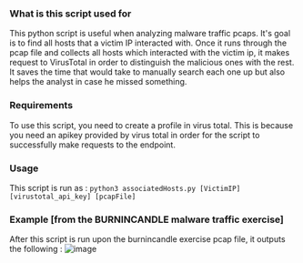 ### What is this script used for
This python script is useful when analyzing malware traffic pcaps. It's goal is to find all hosts that a victim IP interacted with. Once it runs through the pcap file and collects all hosts which interacted with the victim ip, it makes request to VirusTotal in order to distinguish the malicious ones with the rest. It saves the time that would take to manually search each one up but also helps the analyst in case he missed something.

### Requirements
To use this script, you need to create a profile in virus total. This is because you need an apikey provided by virus total in order for the script to successfully make requests to the endpoint.

### Usage
This script is run as :
```python3 associatedHosts.py [VictimIP] [virustotal_api_key] [pcapFile]```


### Example [from the BURNINCANDLE malware traffic exercise]
After this script is run upon the burnincandle exercise pcap file, it outputs the following : 
![image](https://user-images.githubusercontent.com/87579399/218774598-50ddcf72-17b0-4a45-b48f-fa19a6407231.png)


